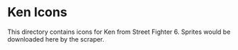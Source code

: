 # Ken Icons

This directory contains icons for Ken from Street Fighter 6.
Sprites would be downloaded here by the scraper.
